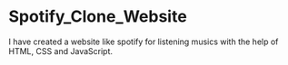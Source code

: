 # Spotify_Clone_Website
I have created a website like spotify for listening musics with the help of HTML, CSS and JavaScript.
